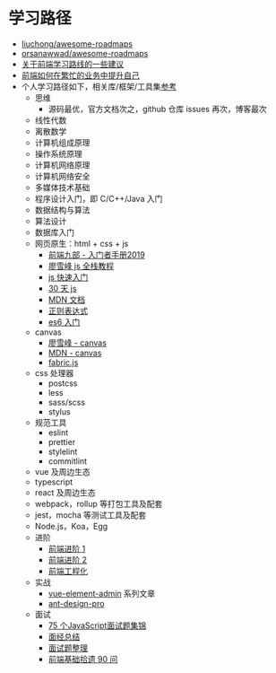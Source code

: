 # 学习路径

- [liuchong/awesome-roadmaps](https://github.com/liuchong/awesome-roadmaps)
- [orsanawwad/awesome-roadmaps](https://github.com/orsanawwad/awesome-roadmaps)
- [关于前端学习路线的一些建议](https://mp.weixin.qq.com/s/ikVW2kks3wS5UdrUH9vDRQ)
- [前端如何在繁忙的业务中提升自己](https://mp.weixin.qq.com/s/7VddgPmY8bdo9uBSdH7guA)
- 个人学习路径如下，相关库/框架/工具集[参考](./../lib/README.md)
  - 思维
    - 源码最优，官方文档次之，github 仓库 issues 再次，博客最次
  - 线性代数
  - 离散数学
  - 计算机组成原理
  - 操作系统原理
  - 计算机网络原理
  - 计算机网络安全
  - 多媒体技术基础
  - 程序设计入门，即 C/C++/Java 入门
  - 数据结构与算法
  - 算法设计
  - 数据库入门
  - 网页原生：html + css + js
    - [前端九部 - 入门者手册2019](https://www.yuque.com/fe9/basic)
    - [廖雪峰 js 全栈教程](https://www.liaoxuefeng.com/wiki/001434446689867b27157e896e74d51a89c25cc8b43bdb3000)
    - [js 快速入门](https://developer.mozilla.org/zh-CN/docs/Web/JavaScript/A_re-introduction_to_JavaScript)
    - [30 天 js](https://github.com/Asabeneh/30DaysOfJavaScript)
    - [MDN 文档](https://developer.mozilla.org/)
    - [正则表达式](http://www.cnblogs.com/deerchao/archive/2006/08/24/zhengzhe30fengzhongjiaocheng.html)
    - [es6 入门](http://es6.ruanyifeng.com/)
  - canvas
    - [廖雪峰 - canvas](https://www.liaoxuefeng.com/wiki/001434446689867b27157e896e74d51a89c25cc8b43bdb3000/00143449990549914b596ac1da54a228a6fa9643e88bc0c000)
    - [MDN - canvas](https://developer.mozilla.org/zh-CN/docs/Web/API/Canvas_API)
    - [fabric.js](https://github.com/fabricjs/fabric.js)
  - css 处理器
    - postcss
    - less
    - sass/scss
    - stylus
  - 规范工具
    - eslint
    - prettier
    - stylelint
    - commitlint
  - vue 及周边生态
  - typescript
  - react 及周边生态
  - webpack，rollup 等打包工具及配套
  - jest，mocha 等测试工具及配套
  - Node.js，Koa，Egg
  - 进阶
    - [前端进阶 1](https://yuchengkai.cn/home/)
    - [前端进阶 2](https://muyiy.cn/)
    - [前端工程化](https://github.com/fouber/blog)
  - 实战
    - [vue-element-admin](https://panjiachen.github.io/vue-element-admin-site/zh/guide/#%E5%89%8D%E5%BA%8F%E5%87%86%E5%A4%87) 系列文章
    - [ant-design-pro](https://ant-design-pro.gitee.io/index-cn)
  - 面试
    - [75 个JavaScript面试题集锦](https://mp.weixin.qq.com/s/HoltfI8MdE2DIihaWT0RCQ)
    - [面经总结](http://blog.poetries.top/FE-Interview-Questions/)
    - [面试题整理](https://mp.weixin.qq.com/s/9XoKz2CeQXBgCobEwMuanQ)
    - [前端基础拾遗 90 问](https://juejin.im/post/5e8b261ae51d4546c0382ab4)

<Vssue />
